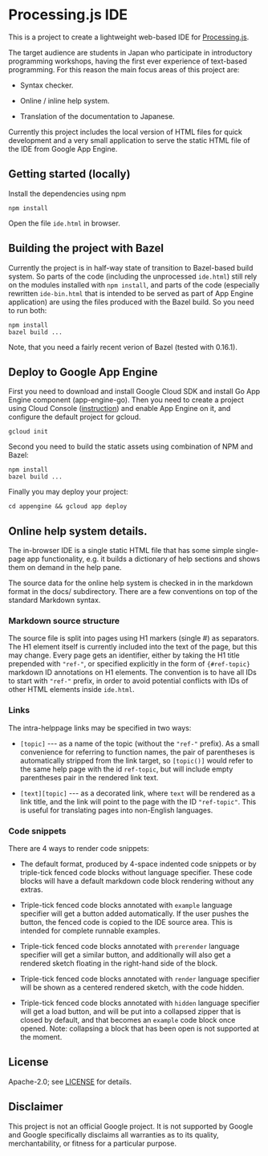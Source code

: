 # Processing.js IDE

This is a project to create a lightweight web-based IDE for
[Processing.js](http://processingjs.org/).

The target audience are students in Japan who participate in introductory
programming workshops, having the first ever experience of text-based
programming. For this reason the main focus areas of this project are:

*   Syntax checker.

*   Online / inline help system.

*   Translation of the documentation to Japanese.

Currently this project includes the local version of HTML files for quick
development and a very small application to serve the static HTML file
of the IDE from Google App Engine.

## Getting started (locally)

Install the dependencies using npm

    npm install

Open the file `ide.html` in browser.

## Building the project with Bazel

Currently the project is in half-way state of transition
to Bazel-based build system. So parts of the code (including
the unprocessed `ide.html`) still rely on the modules
installed with `npm install`, and parts of the code
(especially rewritten `ide-bin.html` that is intended
to be served as part of App Engine application) are
using the files produced with the Bazel build.
So you need to run both:

    npm install
    bazel build ...

Note, that you need a fairly recent verion of Bazel (tested with 0.16.1).

## Deploy to Google App Engine

First you need to download and install Google Cloud SDK and install Go App
Engine component (app-engine-go). Then you need to create a project using Cloud
Console
([instruction](https://cloud.google.com/appengine/docs/standard/go/quickstart))
and enable App Engine on it, and configure the default project for gcloud.

    gcloud init

Second you need to build the static assets using combination of NPM and Bazel:

    npm install
    bazel build ...

Finally you may deploy your project:

    cd appengine && gcloud app deploy

## Online help system details.

The in-browser IDE is a single static HTML file that has some simple
single-page app functionality, e.g. it builds a dictionary of help
sections and shows them on demand in the help pane.

The source data for the online help system is checked in in the
markdown format in the docs/ subdirectory. There are a few conventions
on top of the standard Markdown syntax.

### Markdown source structure

The source file is split into pages using H1 markers (single #) as
separators.  The H1 element itself is currently included into the text of the
page, but this may change. Every page gets an identifier, either by taking
the H1 title prepended with `"ref-"`, or specified explicitly in the form of
`{#ref-topic}` markdown ID annotations on H1 elements. The convention is to
have all IDs to start with `"ref-"` prefix, in order to avoid potential
conflicts with IDs of other HTML elements inside `ide.html`.

### Links

The intra-helppage links may be specified in two ways:

* `[topic]` --- as a name of the topic (without the `"ref-"` prefix). As a
  small convenience for referring to function names, the pair of parentheses
  is automatically stripped from the link target, so `[topic()]` would refer
  to the same help page with the id `ref-topic`, but will include empty
  parentheses pair in the rendered link text.

* `[text][topic]` --- as a decorated link, where `text` will be rendered
   as a link title, and the link will point to the page with the ID
   `"ref-topic"`. This is useful for translating pages into non-English
   languages.

### Code snippets

There are 4 ways to render code snippets:

* The default format, produced by 4-space indented code snippets
  or by triple-tick fenced code blocks without language specifier.
  These code blocks will have a default markdown code block rendering
  without any extras.

* Triple-tick fenced code blocks annotated with `example` language
  specifier will get a button added automatically. If the user pushes
  the button, the fenced code is copied to the IDE source area.
  This is intended for complete runnable examples.

* Triple-tick fenced code blocks annotated with `prerender` language
  specifier will get a similar button, and additionally will also 
  get a rendered sketch floating in the right-hand side of the block.

* Triple-tick fenced code blocks annotated with `render` language
  specifier will be shown as a centered rendered sketch, with the
  code hidden.

* Triple-tick fenced code blocks annotated with `hidden` language
  specifier will get a load button, and will be put into a collapsed
  zipper that is closed by default, and that becomes an `example`
  code block once opened. Note: collapsing a block that has been
  open is not supported at the moment.

## License

Apache-2.0; see [LICENSE](LICENSE) for details.

## Disclaimer

This project is not an official Google project. It is not supported by Google
and Google specifically disclaims all warranties as to its quality,
merchantability, or fitness for a particular purpose.
